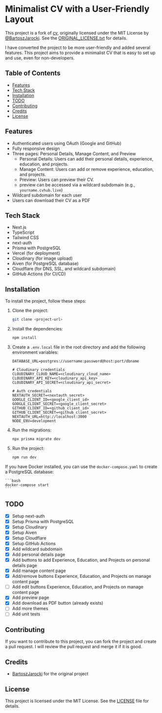 # Minimalist CV with a User-Friendly Layout

This project is a fork of [cv](https://github.com/BartoszJarocki/cv.git), originally licensed under the MIT License by [@BartoszJarocki](https://github.com/BartoszJarocki). See the [ORIGINAL_LICENSE.txt](./ORIGINAL_LICENSE.txt) for details.

I have converted the project to be more user-friendly and added several features. This project aims to provide a minimalist CV that is easy to set up and use, even for non-developers.

## Table of Contents

- [Features](#features)
- [Tech Stack](#tech-stack)
- [Installation](#installation)
- [TODO](#todo)
- [Contributing](#contributing)
- [Credits](#credits)
- [License](#license)

## Features

- Authenticated users using OAuth (Google and GitHub)
- Fully responsive design
- Three pages: Personal Details, Manage Content, and Preview
  - Personal Details: Users can add their personal details, experience, education, and projects.
  - Manage Content: Users can add or remove experience, education, and projects.
  - Preview: Users can preview their CV.
  - preview can be accessed via a wildcard subdomain (e.g., `yourname.cvhub.live`)
- Wildcard subdomain for each user
- Users can download their CV as a PDF

## Tech Stack

- Next.js
- TypeScript
- Tailwind CSS
- next-auth
- Prisma with PostgreSQL
- Vercel (for deployment)
- Cloudinary (for image upload)
- Aiven (for PostgreSQL database)
- Cloudflare (for DNS, SSL, and wildcard subdomain)
- GitHub Actions (for CI/CD)

## Installation

To install the project, follow these steps:

1. Clone the project:

   ```bash
   git clone <project-url>
   ```

2. Install the dependencies:

   ```bash
   npm install
   ```

3. Create a `.env.local` file in the root directory and add the following environment variables:

   ```env
   DATABASE_URL=postgres://username:password@host:port/dbname

   # Cloudinary credentials
   CLOUDINARY_CLOUD_NAME=<cloudinary_cloud_name>
   CLOUDINARY_API_KEY=<cloudinary_api_key>
   CLOUDINARY_API_SECRET=<cloudinary_api_secret>

   # Auth credentials
   NEXTAUTH_SECRET=<nextauth_secret>
   GOOGLE_CLIENT_ID=<google_client_id>
   GOOGLE_CLIENT_SECRET=<google_client_secret>
   GITHUB_CLIENT_ID=<github_client_id>
   GITHUB_CLIENT_SECRET=<github_client_secret>
   NEXTAUTH_URL=http://localhost:3000
   NODE_ENV=development
   ```

4. Run the migrations:

   ```bash
   npx prisma migrate dev
   ```

5. Run the project:

   ```bash
   npm run dev
   ```

If you have Docker installed, you can use the `docker-compose.yaml` to create a PostgreSQL database:

    ```bash
    docker-compose start
    ```

## TODO

- [x] Setup next-auth
- [x] Setup Prisma with PostgreSQL
- [x] Setup Cloudinary
- [x] Setup Aiven
- [x] Setup Cloudflare
- [x] Setup GitHub Actions
- [x] Add wildcard subdomain
- [x] Add personal details page
- [x] Add buttons to add Experience, Education, and Projects on personal details page
- [x] Add manage content page
- [x] Add/remove buttons Experience, Education, and Projects on manage content page
- [ ] Add edit buttons Experience, Education, and Projects on manage content page
- [x] Add preview page
- [x] Add download as PDF button (already exists)
- [ ] Add more themes
- [ ] Add unit tests

## Contributing

If you want to contribute to this project, you can fork the project and create a pull request. I will review the pull request and merge it if it is good.

## Credits

- [BartoszJarocki](https://github.com/BartoszJarocki) for the original project

## License

This project is licensed under the MIT License. See the [LICENSE](LICENSE) file for details.
